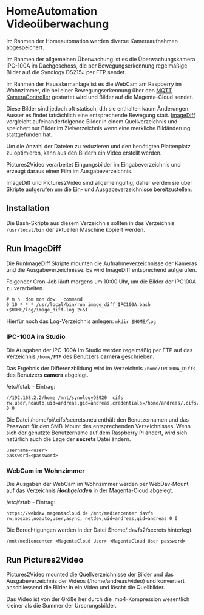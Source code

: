# HomeAutomation Videoüberwachung
Im Rahmen der Homeautomation werden diverse Kameraaufnahmen abgespeichert.

Im Rahmen der allgemeinen Überwachung ist es die Überwachungskamera IPC-100A im Dachgeschoss, die per Bewegungserkennung regelmäßige Bilder auf die Synology DS215J per FTP sendet.

Im Rahmen der Hausalarmanlage ist es die WebCam am Raspberry im Wohnzimmer, die bei einer Bewegungserkennung über den [MQTT KameraController](../../MQTT/MQTT_KameraController/) gestartet wird und Bilder auf die Magenta-Cloud sendet.

Diese Bilder sind jedoch oft statisch, d.h sie enthalten kaum Änderungen. Ausser es findet tatsächlich eine entsprechende Bewegung statt. [ImageDiff](../DockerEnv/BASH_ImageDiff/) vergleicht aufeinanderfolgende Bilder in einem Quellverzeichnis und speichert nur Bilder im Zielverzeichnis wenn eine merkliche Bildänderung stattgefunden hat.

Um die Anzahl der Dateien zu reduzieren und den benötigten Plattenplatz zu optimieren, kann aus den Bildern ein Video erstellt werden.

Pictures2Video verarbeitet Eingangsbilder im Eingabeverzeichnis und erzeugt daraus einen Film im Ausgabeverzeichnis.

ImageDiff und Pictures2Video sind allgemeingültig, daher werden sie über Skripte aufgerufen um die Ein- und Ausgabeverzeichnisse bereitzustellen.

## Installation
Die Bash-Skripte aus diesem Verzeichnis sollten in das Verzeichnis ```/usr/local/bin``` der aktuellen Maschine kopiert werden. 

## Run ImageDiff
Die RunImageDiff Skripte mounten die Aufnahmeverzeichnisse der Kameras und die Ausgabeverzeichnisse. Es wird ImageDiff entsprechend aufgerufen. 

Folgender Cron-Job läuft morgens um 10:00 Uhr, um die Bilder der IPC100A zu verarbeiten.

```
# m h  dom mon dow   command
0 10 * * * /usr/local/bin/run_image_diff_IPC100A.bash >$HOME/log/image_diff.log 2>&1
```

Hierfür noch das Log-Verzeichnis anlegen: ```mkdir $HOME/log```
### IPC-100A im Studio
Die Ausgaben der IPC-100A im Studio werden regelmäßig per FTP auf das Verzeichnis ```/home/FTP``` des Benutzers **camera** geschrieben.

Das Ergebnis der Differenzbildung wird im Verzeichnis ```/home/IPC100A_Diffs``` des Benutzers **camera** abgelegt.


/etc/fstab - Eintrag:

```
//192.168.2.2/home /mnt/synologyDS920  cifs rw,user,noauto,uid=andreas,gid=andreas,credentials=/home/andreas/.cifs/secrets,vers=2.1 0 0
```

Die Datei /home/pi/.cifs/secrets.neu enthält den Benutzernamen und das Passwort für den SMB-Mount des entsprechenden Verzeichnisses.
Wenn sich der genutzte Benutzername auf dem Raspberry Pi ändert, wird sich natürlich auch die Lage der **secrets** Datei ändern.

```
username=<user>
password=<password>
```


### WebCam im Wohnzimmer
Die Ausgaben der WebCam im Wohnzimmer werden per WebDav-Mount auf das Verzeichnis ***Hochgeladen*** in der Magenta-Cloud abgelegt.

/etc/fstab - Eintrag:

```
https://webdav.magentacloud.de /mnt/mediencenter davfs rw,noexec,noauto,user,async,_netdev,uid=andreas,gid=andreas 0 0
```

Die Berechtigungen werden in der Datei $home/.davfs2/secrets hinterlegt.

```
/mnt/mediencenter <MagentaCloud User> <MagentaCloud User password>
```

## Run Pictures2Video
Pictures2Video mounted die Quellverzeichnisse der Bilder und das Ausgabeverzeichnis der Videos (/home/andreas/video) und konvertiert anschliessend die Bilder in ein Video und löscht die Quellbilder.

Das Video ist von der Größe her durch die .mp4-Kompression wesentlich kleiner als die Summer der Ursprungsbilder.

